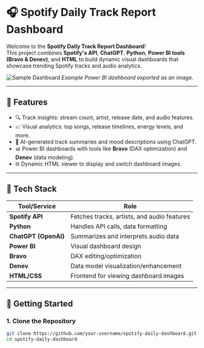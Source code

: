 # 🎧 Spotify Daily Track Report Dashboard

Welcome to the **Spotify Daily Track Report Dashboard**!  
This project combines **Spotify's API**, **ChatGPT**, **Python**, **Power BI tools (Bravo & Denev)**, and **HTML** to build dynamic visual dashboards that showcase trending Spotify tracks and audio analytics.

![Sample Dashboard](visuals/dashboards_exported/sample_dashboard.png)
*Example Power BI dashboard exported as an image.*

---

## 🔧 Features

- 🔍 Track insights: stream count, artist, release date, and audio features.
- 📈 Visual analytics: top songs, release timelines, energy levels, and more.
- 💬 AI-generated track summaries and mood descriptions using ChatGPT.
- 📊 Power BI dashboards with tools like **Bravo** (DAX optimization) and **Denev** (data modeling).
- 🌐 Dynamic HTML viewer to display and switch dashboard images.

---

## 🧰 Tech Stack

| Tool/Service         | Role                                           |
|----------------------|------------------------------------------------|
| **Spotify API**      | Fetches tracks, artists, and audio features   |
| **Python**           | Handles API calls, data formatting            |
| **ChatGPT (OpenAI)** | Summarizes and interprets audio data          |
| **Power BI**         | Visual dashboard design                       |
| **Bravo**            | DAX editing/optimization                      |
| **Denev**            | Data model visualization/enhancement          |
| **HTML/CSS**         | Frontend for viewing dashboard images         |

---

## 🚀 Getting Started

### 1. Clone the Repository
```bash
git clone https://github.com/your-username/spotify-daily-dashboard.git
cd spotify-daily-dashboard
